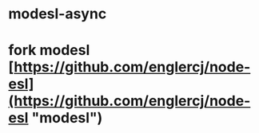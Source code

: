 # modesl-async

# fork modesl [https://github.com/englercj/node-esl](https://github.com/englercj/node-esl "modesl") 
